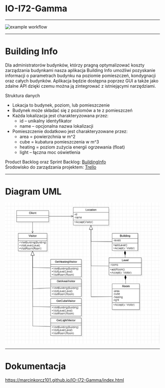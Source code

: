 # IO-I72-Gamma
---
![example workflow](https://github.com/MarcinKorcz101/IO-I72-Gamma/actions/workflows/maven.yml/badge.svg)

---
# Building Info

Dla administratorów budynków, którzy pragną optymalizować koszty zarządzania budynkami  nasza aplikacja Building Info umożliwi pozyskanie informacji o parametrach budynku na poziomie pomieszczeń, kondygnacji oraz całych budynków. Aplikacja będzie dostępna poprzez GUI a także jako zdalne API dzięki czemu można ją zintegrować z istniejącymi narzędziami.

Struktura danych
* Lokacja to budynek, poziom, lub pomieszczenie
* Budynek może składać się z poziomów a te z pomieszczeń
* Każda lokalizacja jest charakteryzowana przez:
    * id – unikalny identyfikator
    * name – opcjonalna nazwa lokalizacji
* Pomieszczenie dodatkowo jest charakteryzowane przez:
   * area = powierzchnia w m^2
   * cube = kubatura pomieszczenia w m^3
   * heating = poziom zużycia energii ogrzewania (float)
   * light – łączna moc oświetlenia

Product Backlog oraz Sprint Backlog:
<a href="https://docs.google.com/spreadsheets/d/1ySsXC-K4nm57-Rw9HnSQgmPofAk3d2ofKPhk7Z_1uO4/edit?usp=sharing" target="_blank">BuildingInfo</a>
<br>
Środowisko do zarządzania projektem:
<a href="https://trello.com/b/WKJo2ypG/building-info" target="_blank">Trello</a>

---
# Diagram UML
![Diagram UML](Diagram_UML/diagramUMLversion1Fixed.png)

---
# Dokumentacja

https://marcinkorcz101.github.io/IO-I72-Gamma/index.html
